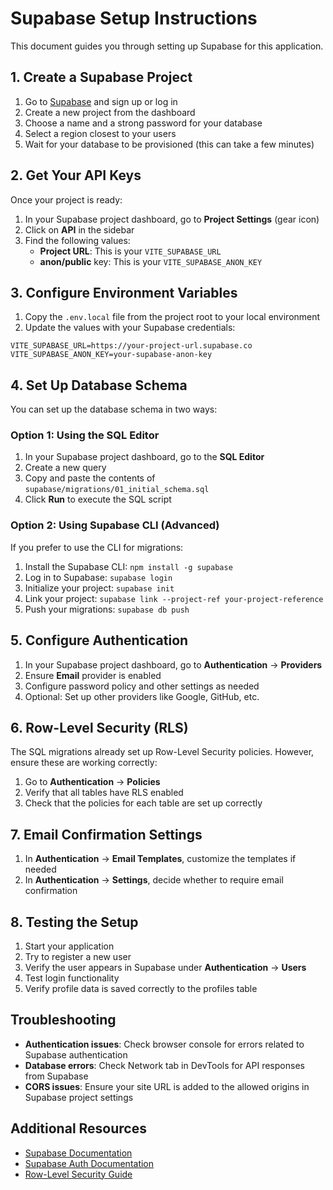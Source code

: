 # Supabase Setup Instructions

This document guides you through setting up Supabase for this application.

## 1. Create a Supabase Project

1. Go to [Supabase](https://supabase.com/) and sign up or log in
2. Create a new project from the dashboard
3. Choose a name and a strong password for your database
4. Select a region closest to your users
5. Wait for your database to be provisioned (this can take a few minutes)

## 2. Get Your API Keys

Once your project is ready:

1. In your Supabase project dashboard, go to **Project Settings** (gear icon)
2. Click on **API** in the sidebar
3. Find the following values:
   - **Project URL**: This is your `VITE_SUPABASE_URL`
   - **anon/public** key: This is your `VITE_SUPABASE_ANON_KEY`

## 3. Configure Environment Variables

1. Copy the `.env.local` file from the project root to your local environment
2. Update the values with your Supabase credentials:

```
VITE_SUPABASE_URL=https://your-project-url.supabase.co
VITE_SUPABASE_ANON_KEY=your-supabase-anon-key
```

## 4. Set Up Database Schema

You can set up the database schema in two ways:

### Option 1: Using the SQL Editor

1. In your Supabase project dashboard, go to the **SQL Editor**
2. Create a new query
3. Copy and paste the contents of `supabase/migrations/01_initial_schema.sql`
4. Click **Run** to execute the SQL script

### Option 2: Using Supabase CLI (Advanced)

If you prefer to use the CLI for migrations:

1. Install the Supabase CLI: `npm install -g supabase`
2. Log in to Supabase: `supabase login`
3. Initialize your project: `supabase init`
4. Link your project: `supabase link --project-ref your-project-reference`
5. Push your migrations: `supabase db push`

## 5. Configure Authentication

1. In your Supabase project dashboard, go to **Authentication** → **Providers**
2. Ensure **Email** provider is enabled
3. Configure password policy and other settings as needed
4. Optional: Set up other providers like Google, GitHub, etc.

## 6. Row-Level Security (RLS)

The SQL migrations already set up Row-Level Security policies. However, ensure these are working correctly:

1. Go to **Authentication** → **Policies**
2. Verify that all tables have RLS enabled
3. Check that the policies for each table are set up correctly

## 7. Email Confirmation Settings

1. In **Authentication** → **Email Templates**, customize the templates if needed
2. In **Authentication** → **Settings**, decide whether to require email confirmation

## 8. Testing the Setup

1. Start your application
2. Try to register a new user
3. Verify the user appears in Supabase under **Authentication** → **Users**
4. Test login functionality
5. Verify profile data is saved correctly to the profiles table

## Troubleshooting

- **Authentication issues**: Check browser console for errors related to Supabase authentication
- **Database errors**: Check Network tab in DevTools for API responses from Supabase
- **CORS issues**: Ensure your site URL is added to the allowed origins in Supabase project settings

## Additional Resources

- [Supabase Documentation](https://supabase.com/docs)
- [Supabase Auth Documentation](https://supabase.com/docs/guides/auth)
- [Row-Level Security Guide](https://supabase.com/docs/guides/auth/row-level-security) 